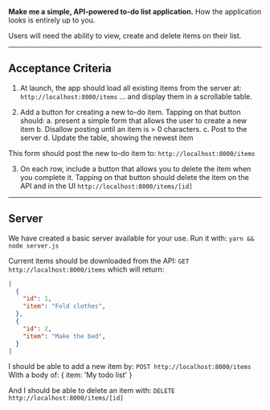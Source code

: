 **Make me a simple, API-powered to-do list application.**
How the application looks is entirely up to you.

Users will need the ability to view, create and delete items on their list.

---

## Acceptance Criteria

1. At launch, the app should load all existing items from the server at:
`http://localhost:8000/items`
... and display them in a scrollable table.

2. Add a button for creating a new to-do item.
Tapping on that button should:
  a. present a simple form that allows the user to create a new item
  b. Disallow posting until an item is > 0 characters.
  c. Post to the server
  d. Update the table, showing the newest item

This form should post the new to-do item to:
`http://localhost:8000/items`

3. On each row, include a button that allows you to delete the item when you complete it.
Tapping on that button should delete the item on the API and in the UI
`http://localhost:8000/items/[id]`


---
## Server

We have created a basic server available for your use. Run it with:
`yarn && node server.js`

Current items should be downloaded from the API:
`GET http://localhost:8000/items`
which will return:

```json
[
  {
    "id": 1,
    "item": "Fold clothes",
  },
  {
    "id": 2,
    "item": "Make the bed",
  }
]
```

I should be able to add a new item by:
`POST http://localhost:8000/items`
With a body of:
{ item: 'My todo list' }

And I should be able to delete an item with:
`DELETE http://localhost:8000/items/[id]`